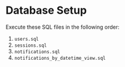 # Database Setup

Execute these SQL files in the following order:

1. `users.sql`
2. `sessions.sql`
3. `notifications.sql`
4. `notifications_by_datetime_view.sql` 